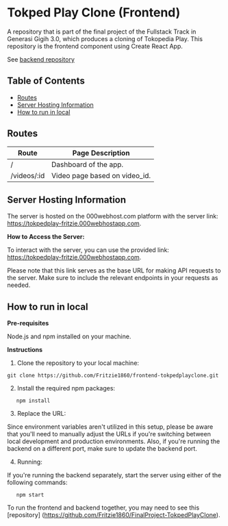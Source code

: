 # Tokped Play Clone (Frontend)

A repository that is part of the final project of the Fullstack Track in Generasi Gigih 3.0, which produces a cloning of Tokopedia Play. This repository is the frontend component using Create React App.

See [backend repository](https://github.com/Fritzie1860/backend-tokpedplayclone)


## **Table of Contents**

- [Routes](#routes)
- [Server Hosting Information](#server-hosting-information)
- [How to run in local](#how-to-run-in-local)


## **Routes**

| Route                 | Page Description                                 |
| --------------------- | ------------------------------------------------ |
| /                     | Dashboard of the app.                            |
| /videos/:id           | Video page based on video_id.                    |


## **Server Hosting Information**

The server is hosted on the 000webhost.com platform with the server link: https://tokpedplay-fritzie.000webhostapp.com.

**How to Access the Server:**

To interact with the server, you can use the provided link: https://tokpedplay-fritzie.000webhostapp.com.

Please note that this link serves as the base URL for making API requests to the server. Make sure to include the relevant endpoints in your requests as needed.


## **How to run in local**

**Pre-requisites**

Node.js and npm installed on your machine.

**Instructions**

1. Clone the repository to your local machine:

```
git clone https://github.com/Fritzie1860/frontend-tokpedplayclone.git
```

2. Install the required npm packages:
```
   npm install
```

3. Replace the URL: 

Since environment variables aren't utilized in this setup, please be aware that you'll need to manually adjust the URLs if you're switching between local development and production environments. Also, if you're running the backend on a different port, make sure to update the backend port. 

4. Running:

If you're running the backend separately, start the server using either of the following commands:
```
   npm start
```
To run the frontend and backend together, you may need to see this [repository] (https://github.com/Fritzie1860/FinalProject-TokpedPlayClone).